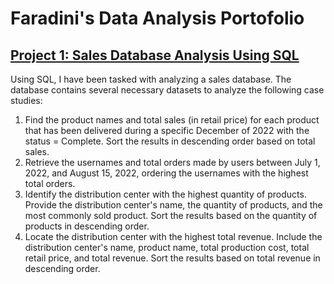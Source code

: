 # Faradini's Data Analysis Portofolio
## [Project 1: Sales Database Analysis Using SQL](https://github.com/faradini/data_portofolio/blob/main/SQL%20Projects/SALES%20DATA.sql)
Using SQL, I have been tasked with analyzing a sales database. The database contains several necessary datasets to analyze the following case studies:
1. Find the product names and total sales (in retail price) for each product that has been delivered during a specific December of 2022 with the status = Complete. Sort the results in descending order based on total sales.
2.	Retrieve the usernames and total orders made by users between July 1, 2022, and August 15, 2022, ordering the usernames with the highest total orders.
3.	Identify the distribution center with the highest quantity of products. Provide the distribution center's name, the quantity of products, and the most commonly sold product. Sort the results based on the quantity of products in descending order.
4.	Locate the distribution center with the highest total revenue. Include the distribution center's name, product name, total production cost, total retail price, and total revenue. Sort the results based on total revenue in descending order.

